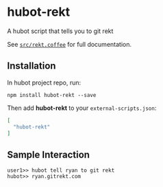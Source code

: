 # hubot-rekt

A hubot script that tells you to git rekt

See [`src/rekt.coffee`](src/rekt.coffee) for full documentation.

## Installation

In hubot project repo, run:

`npm install hubot-rekt --save`

Then add **hubot-rekt** to your `external-scripts.json`:

```json
[
  "hubot-rekt"
]
```

## Sample Interaction

```
user1>> hubot tell ryan to git rekt
hubot>> ryan.gitrekt.com
```
